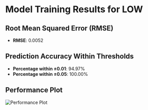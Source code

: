 # Model Training Results for LOW

## Root Mean Squared Error (RMSE)
- **RMSE**: 0.0052

## Prediction Accuracy Within Thresholds
- **Percentage within ±0.01**: 94.97%
- **Percentage within ±0.05**: 100.00%

## Performance Plot
![Performance Plot](../imgs/LOW.png)
